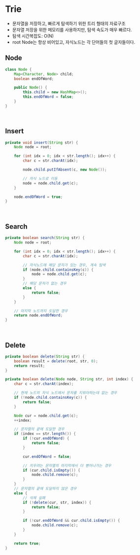 # Trie

- 문자열을 저장하고, 빠르게 탐색하기 위한 트리 형태의 자료구조
- 문자열 저장을 위한 메모리를 사용하지만, 탐색 속도가 매우 빠르다.
- 탐색 시간복잡도: O(N)
- root Node는 항상 비어있고, 자식노드는 각 단어들의 첫 글자들이다.

## Node

```java
class Node {
	Map<Character, Node> child;
	boolean endOfWord;

	public Node() {
		this.child = new HashMap<>();
		this.endOfWord = false;
	}
}
```

<br>

## Insert

```java
private void insert(String str) {
	Node node = root;

	for (int idx = 0; idx < str.length(); idx++) {
		char c = str.charAt(idx);

		node.child.putIfAbsent(c, new Node());

		// 자식 노드로 이동
		node = node.child.get(c);
	}

	node.endOfWord = true;
}
```

<br>

## Search

```java
private boolean search(String str) {
	Node node = root;

	for (int idx = 0; idx < str.length(); idx++) {
		char c = str.charAt(idx);

		// 자식노드에 해당 문자가 있는 경우, 계속 탐색
		if (node.child.containsKey(c)) {
			node = node.child.get(c);
		}
		// 해당 문자가 없는 경우
		else {
			return false;
		}
	}

	// 마지막 노드까지 도달한 경우
	return node.endOfWord;
}
```

<br>

## Delete

```java
private boolean delete(String str) {
	boolean result = delete(root, str, 0);
	return result;
}

private boolean delete(Node node, String str, int index) {
	char c = str.charAt(index);

	// 현재 노드의 자식 노드에서 문자를 지워야하는데 없는 경우
	if (!node.child.containsKey(c)) {
		return false;
	}

	Node cur = node.child.get(c);
	++index;

	// 문자열의 끝에 도달한 경우
	if (index == str.length()) {
		if (!cur.endOfWord) {
			return false;
		}

		cur.endOfWord = false;

		// 지우려는 문자열의 마지막에서 더 뻗어나가는 경우
		if (cur.child.isEmpty()) {
			node.child.remove(c);
		}
	}
	// 문자열의 끝에 도달하지 않은 경우
	else {
		// 삭제 실패
		if (!delete(cur, str, index)) {
			return false;
		}

		if (!cur.endOfWord && cur.child.isEmpty()) {
			node.child.remove(c);
		}
	}

	return true;
}
```
